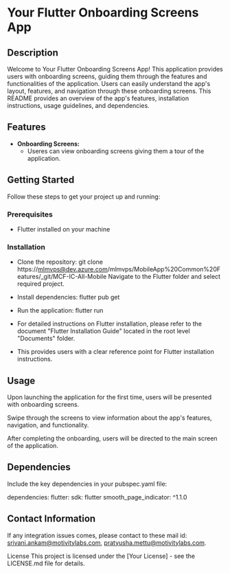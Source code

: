 # Your Flutter Onboarding Screens App

## Description

Welcome to Your Flutter Onboarding Screens App! This application provides users with onboarding screens, guiding them through the features and functionalities of the application. Users can easily understand the app's layout, features, and navigation through these onboarding screens. This README provides an overview of the app's features, installation instructions, usage guidelines, and dependencies.


## Features

- **Onboarding Screens:**
  - Useres can view onboarding screens giving them a tour of the application.


## Getting Started

Follow these steps to get your project up and running:

### Prerequisites

- Flutter installed on your machine

### Installation
- Clone the repository: git clone https://mlmvps@dev.azure.com/mlmvps/MobileApp%20Common%20Features/_git/MCF-IC-All-Mobile
  Navigate to the Flutter folder and select required project.

- Install dependencies: flutter pub get
- Run the application: flutter run
- For detailed instructions on Flutter installation, please refer to the document "Flutter Installation Guide" located in the root level "Documents" folder.

- This provides users with a clear reference point for Flutter installation instructions.


## Usage
Upon launching the application for the first time, users will be presented with onboarding screens.

Swipe through the screens to view information about the app's features, navigation, and functionality.

After completing the onboarding, users will be directed to the main screen of the application.

## Dependencies
Include the key dependencies in your pubspec.yaml file:

dependencies:
  flutter:
    sdk: flutter
  smooth_page_indicator: ^1.1.0

## Contact Information
  If any integration issues comes, please contact to these mail id: srivani.ankam@motivitylabs.com, pratyusha.mettu@motivitylabs.com.


License
This project is licensed under the [Your License] - see the LICENSE.md file for details.